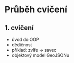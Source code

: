 # Průběh cvičení

## 1. cvičení
  - úvod do OOP
  - dědičnost
  - příklad: zvíře -> savec
  - objektový model GeoJSONu
